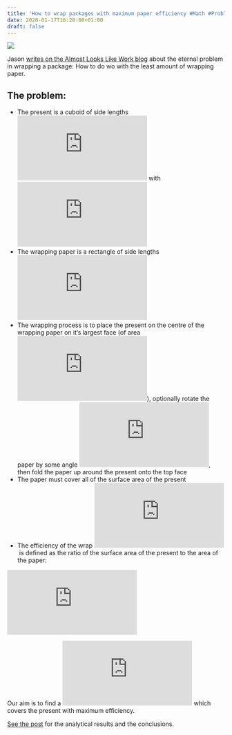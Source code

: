 ```yaml
---
title: 'How to wrap packages with maximum paper efficiency #Math #ProblemSolving'
date: 2020-01-17T16:28:00+01:00
draft: false
---
```


![](https://cdn-blog.adafruit.com/uploads/2020/01/Untitled-61.png)

Jason [writes on the Almost Looks Like Work blog](https://jasmcole.com/2019/12/27/wraptimisation-2-the-wrappening/) about the eternal problem in wrapping a package: How to do wo with the least amount of wrapping paper.

The problem:
------------

*   The present is a cuboid of side lengths ![a, b, c](https://s0.wp.com/latex.php?latex=a%2C+b%2C+c&bg=ffffff&fg=333333&s=0 "a, b, c") with ![a > b > c](https://s0.wp.com/latex.php?latex=a+%3E+b+%3E+c&bg=ffffff&fg=333333&s=0 "a > b > c")
*   The wrapping paper is a rectangle of side lengths ![w, h](https://s0.wp.com/latex.php?latex=w%2C+h&bg=ffffff&fg=333333&s=0 "w, h")
*   The wrapping process is to place the present on the centre of the wrapping paper on it’s largest face (of area ![ab](https://s0.wp.com/latex.php?latex=ab&bg=ffffff&fg=333333&s=0 "ab")), optionally rotate the paper by some angle ![\theta](https://s0.wp.com/latex.php?latex=%5Ctheta&bg=ffffff&fg=333333&s=0 "\theta"), then fold the paper up around the present onto the top face
*   The paper must cover all of the surface area of the present
*   The efficiency of the wrap ![\epsilon < 1](https://s0.wp.com/latex.php?latex=%5Cepsilon+%3C+1&bg=ffffff&fg=333333&s=0 "\epsilon < 1") is defined as the ratio of the surface area of the present to the area of the paper:

![\displaystyle{\epsilon = \frac{2(a\cdot b + a \cdot c + b \cdot c)}{w \cdot h}}](https://s0.wp.com/latex.php?latex=%5Cdisplaystyle%7B%5Cepsilon+%3D+%5Cfrac%7B2%28a%5Ccdot+b+%2B+a+%5Ccdot+c+%2B+b+%5Ccdot+c%29%7D%7Bw+%5Ccdot+h%7D%7D&bg=ffffff&fg=333333&s=0 "\displaystyle{\epsilon = \frac{2(a\cdot b + a \cdot c + b \cdot c)}{w \cdot h}}")

Our aim is to find a ![w, h, \theta](https://s0.wp.com/latex.php?latex=w%2C+h%2C+%5Ctheta&bg=ffffff&fg=333333&s=0 "w, h, \theta") which covers the present with maximum efficiency.

[See the post](https://jasmcole.com/2019/12/27/wraptimisation-2-the-wrappening/) for the analytical results and the conclusions.